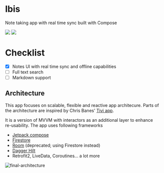# Ibis
Note taking app with real time sync built with Compose

<img src="https://user-images.githubusercontent.com/6247940/113428617-62d04480-93d7-11eb-8af2-8fd1f7da55b9.png">

<img src="https://user-images.githubusercontent.com/6247940/113428615-619f1780-93d7-11eb-85a3-c83d1db379a6.png">


# Checklist
- [x] Notes UI with real time sync and offline capabilities
- [ ] Full text search
- [ ] Markdown support

## Architecture

This app focuses on scalable, flexible and reactive app architecure. Parts of the architecture are inspired by Chris Banes' [Tivi app](https://github.com/chrisbanes/tivi).

It is a version of MVVM with interactors as an additional layer to enhance re-usability. The app uses following frameworks


* [Jetpack compose](https://developer.android.com/jetpack/compose) 
* [Firestore](https://firebase.google.com/docs/firestore)
* [Room](https://developer.android.com/topic/Libs/architecture/room) (deprecated; using Firestore instead)
* [Dagger Hilt](https://dagger.dev/hilt/)
* Retrofit2, LiveData, Coroutines... a lot more


![final-architecture](https://user-images.githubusercontent.com/6247940/75632907-cb5f5780-5c00-11ea-974d-ff7a5e8b0a21.png)
